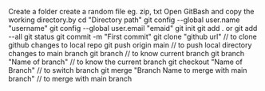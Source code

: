 Create a folder 
create a random file eg. zip, txt
Open GitBash and copy the working directory.by cd "Directory path"
git config --global user.name "username"
git config --global user.email "emaid"
git init
git add . or git add --all
git status
git commit -m "First commit"
git clone "github url" // to clone github changes to local repo
git push origin main // to push local directory changes to main branch
git branch // to know current branch
git branch "Name of branch" // to know the current branch
git checkout "Name of Branch" // to switch branch
git merge "Branch Name to merge with main branch" // to merge with main branch



